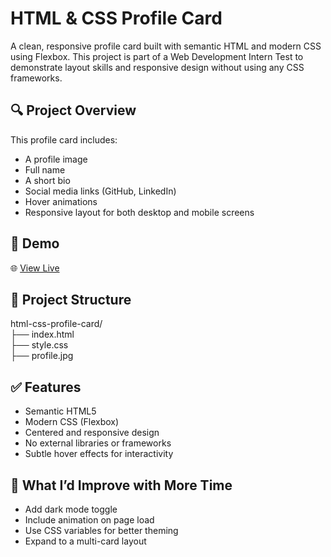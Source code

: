 # HTML & CSS Profile Card

A clean, responsive profile card built with semantic HTML and modern CSS using Flexbox. This project is part of a Web Development Intern Test to demonstrate layout skills and responsive design without using any CSS frameworks.

## 🔍 Project Overview

This profile card includes:
- A profile image
- Full name
- A short bio
- Social media links (GitHub, LinkedIn)
- Hover animations
- Responsive layout for both desktop and mobile screens

## 🚀 Demo

🌐 [View Live](https://divyankas-profile-card.onrender.com/)

## 📁 Project Structure

html-css-profile-card/<br>
├── index.html<br>
├── style.css<br>
├── profile.jpg

## ✅ Features

- Semantic HTML5
- Modern CSS (Flexbox)
- Centered and responsive design
- No external libraries or frameworks
- Subtle hover effects for interactivity

## 🌱 What I’d Improve with More Time

- Add dark mode toggle
- Include animation on page load
- Use CSS variables for better theming
- Expand to a multi-card layout

